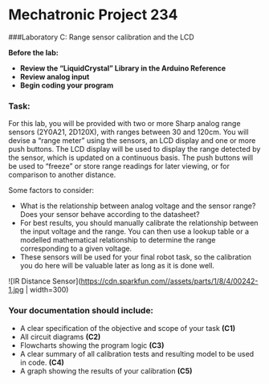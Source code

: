 # Mechatronic Project 234

###Laboratory C:  Range sensor calibration and the LCD

**Before the lab:**
- **Review the “LiquidCrystal” Library in the Arduino Reference**
- **Review analog input**
- **Begin coding your program**

### Task:
For this lab, you will be provided with two or more Sharp analog range sensors (2Y0A21, 2D120X), with ranges between 30 and 120cm.  You will devise a “range meter” using the sensors, an LCD display and one or more push buttons.  The LCD display will be used to display the range detected by the sensor, which is updated on a continuous basis.  The push buttons will be used to “freeze” or store range readings for later viewing, or for comparison to another distance.

Some factors to consider:
- What is the relationship between analog voltage and the sensor range?  Does your sensor behave according to the datasheet?
- For best results, you should manually calibrate the relationship between the input voltage and the range.  You can then use a lookup table or a modelled mathematical relationship to determine the range corresponding to a given voltage.
- These sensors will be used for your final robot task, so the calibration you do here will be valuable later as long as it is done well.

![IR Distance Sensor](https://cdn.sparkfun.com//assets/parts/1/8/4/00242-1.jpg | width=300)

### Your documentation should include:
- A clear specification of the objective and scope of your task **(C1)**
- All circuit diagrams **(C2)**
- Flowcharts showing the program logic **(C3)**
- A clear summary of all calibration tests and resulting model to be used in code. **(C4)**
- A graph showing the results of your calibration **(C5)**
